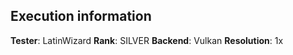 ## Execution information

**Tester**: LatinWizard
**Rank**: SILVER
**Backend**: Vulkan
**Resolution**: 1x
